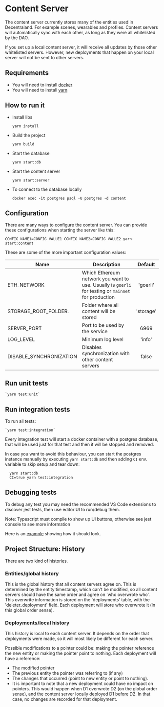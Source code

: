 # Content Server

The content server currently stores many of the entities used in Decentraland. For example scenes, wearables and profiles. Content servers will automatically sync with each other, as long as they were all whitelisted by the DAO.

If you set up a local content server, it will receive all updates by those other whitelisted servers. However, new deployments that happen on your local server will not be sent to other servers.

## Requirements

- You will need to install [docker](https://docs.docker.com/get-docker/)
- You will need to install [yarn](https://classic.yarnpkg.com/en/docs/install/)

## How to run it

- Install libs

  `yarn install`

- Build the project

  `yarn build`

- Start the database

  `yarn start:db`

- Start the content server

  `yarn start:server`

- To connect to the database locally

  `docker exec -it postgres psql -U postgres -d content`

## Configuration

There are many ways to configure the content server. You can provide these configurations when starting the server like this:

`CONFIG_NAME1=CONFIG_VALUE1 CONFIG_NAME2=CONFIG_VALUE2 yarn start:content`

These are some of the more important configuration values:

| Name                    | Description                                                                                         |  Default  |
| ----------------------- |-----------------------------------------------------------------------------------------------------| :-------: |
| ETH_NETWORK             | Which Ethereum network you want to use. Usually is `goerli` for testing or `mainnet` for production | 'goerli' |
| STORAGE_ROOT_FOLDER.    | Folder where all content will be stored                                                             | 'storage' |
| SERVER_PORT             | Port to be used by the service                                                                      |   6969    |
| LOG_LEVEL               | Minimum log level                                                                                   |  'info'   |
| DISABLE_SYNCHRONIZATION | Disables synchronization with other content servers                                                 |   false   |

## Run unit tests

    `yarn test:unit`

## Run integration tests

To run all tests:

    `yarn test:integration`

Every integration test will start a docker container with a postgres database, that will be used just for that test and then it will be stopped and removed.

In case you want to avoid this behaviour, you can start the postgres instance manually by executing `yarn start:db` and then adding `CI` env. variable to skip setup and tear down:

```
  yarn start:db
  CI=true yarn test:integration
```

## Debugging tests

To debug any test you may need the recommended VS Code extensions to discover jest tests, then use editor UI to run/debug them.

Note: Typescript must compile to show up UI buttons, otherwise see jest console to see more information

Here is an [example](https://user-images.githubusercontent.com/7695773/135918419-7417b26a-f4e9-4a14-96ae-22785c414b9e.gif) showing how it should look.

## Project Structure: History

There are two kind of histories.

### Entities/global history

This is the global history that all content servers agree on. This is determined by the entity timestamp, which can't be modified,
so all content servers should have the same order and agree on 'who overwrote who'. This overwrite information is stored
on the 'deployments' table, with the 'deleter_deployment' field. Each deployment will store who overwrote it (in this global order sense).

### Deployments/local history

This history is local to each content server. It depends on the order that deployments were made, so it will most likely be different for each server.

Possible modifications to a pointer could be: making the pointer reference the new entity or making the pointer point to nothing. Each deployment will have a reference:

- The modified pointer
- The previous entity the pointer was referring to (if any)
- The changes that occurred (point to new entity or point to nothing).
- It is important to note that a new deployment could have no impact on pointers. This would happen when D1 overwrote D2 (on the global order sense), and the content server locally deployed D1 before D2. In that case, no changes are recorded for that deployment.
